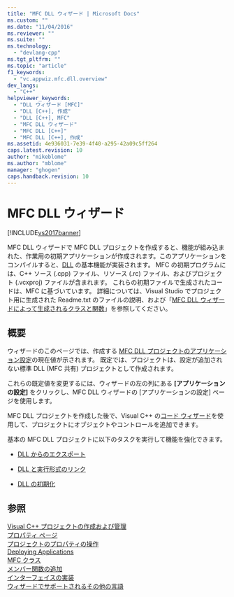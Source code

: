```yaml
---
title: "MFC DLL ウィザード | Microsoft Docs"
ms.custom: ""
ms.date: "11/04/2016"
ms.reviewer: ""
ms.suite: ""
ms.technology: 
  - "devlang-cpp"
ms.tgt_pltfrm: ""
ms.topic: "article"
f1_keywords: 
  - "vc.appwiz.mfc.dll.overview"
dev_langs: 
  - "C++"
helpviewer_keywords: 
  - "DLL ウィザード [MFC]"
  - "DLL [C++], 作成"
  - "DLL [C++], MFC"
  - "MFC DLL ウィザード"
  - "MFC DLL [C++]"
  - "MFC DLL [C++], 作成"
ms.assetid: 4e936031-7e39-4f40-a295-42a09c5ff264
caps.latest.revision: 10
author: "mikeblome"
ms.author: "mblome"
manager: "ghogen"
caps.handback.revision: 10
---
```

# MFC DLL ウィザード
[!INCLUDE[vs2017banner](../../assembler/inline/includes/vs2017banner.md)]

MFC DLL ウィザードで MFC DLL プロジェクトを作成すると、機能が組み込まれた、作業用の初期アプリケーションが作成されます。このアプリケーションをコンパイルすると、[DLL](../../build/dlls-in-visual-cpp.md) の基本機能が実装されます。  MFC の初期プログラムには、C\+\+ ソース \(.cpp\) ファイル、リソース \(.rc\) ファイル、およびプロジェクト \(.vcxproj\) ファイルが含まれます。  これらの初期ファイルで生成されたコードは、MFC に基づいています。  詳細については、Visual Studio でプロジェクト用に生成された Readme.txt のファイルの説明、および「[MFC DLL ウィザードによって生成されるクラスと関数](../Topic/Classes%20and%20Functions%20Generated%20by%20the%20MFC%20DLL%20Wizard.md)」を参照してください。  
  
## 概要  
 ウィザードのこのページでは、作成する [MFC DLL プロジェクトのアプリケーション設定](../../mfc/reference/application-settings-mfc-dll-wizard.md)の現在値が示されます。  既定では、プロジェクトは、設定が追加されない標準 DLL \(MFC 共有\) プロジェクトとして作成されます。  
  
 これらの既定値を変更するには、ウィザードの左の列にある **\[アプリケーションの設定\]** をクリックし、MFC DLL ウィザードの \[アプリケーションの設定\] ページを使用します。  
  
 MFC DLL プロジェクトを作成した後で、Visual C\+\+ の[コード ウィザード](../../ide/adding-functionality-with-code-wizards-cpp.md)を使用して、プロジェクトにオブジェクトやコントロールを追加できます。  
  
 基本の MFC DLL プロジェクトに以下のタスクを実行して機能を強化できます。  
  
-   [DLL からのエクスポート](../../build/exporting-from-a-dll.md)  
  
-   [DLL と実行形式のリンク](../../build/linking-an-executable-to-a-dll.md)  
  
-   [DLL の初期化](../../build/initializing-a-dll.md)  
  
## 参照  
 [Visual C\+\+ プロジェクトの作成および管理](../../ide/creating-and-managing-visual-cpp-projects.md)   
 [プロパティ ページ](../../ide/property-pages-visual-cpp.md)   
 [プロジェクトのプロパティの操作](../../ide/working-with-project-properties.md)   
 [Deploying Applications](http://msdn.microsoft.com/ja-jp/4ff8881d-0daf-47e7-bfe7-774c625031b4)   
 [MFC クラス](../../mfc/reference/adding-an-mfc-class.md)   
 [メンバー関数の追加](../../ide/adding-a-member-function-visual-cpp.md)   
 [インターフェイスの実装](../../ide/implementing-an-interface-visual-cpp.md)   
 [ウィザードでサポートされるその他の言語](../../ide/wizard-support-for-other-languages.md)